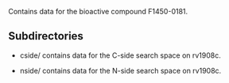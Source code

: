 Contains data for the bioactive compound F1450-0181.

## Subdirectories

- cside/ contains data for the C-side search space on rv1908c.

- nside/ contains data for the N-side search space on rv1908c.


